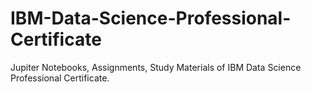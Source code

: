 # IBM-Data-Science-Professional-Certificate
Jupiter Notebooks, Assignments, Study Materials of IBM Data Science Professional Certificate.
